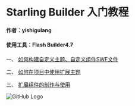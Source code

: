 # Starling Builder 入门教程

#### 作者：yishigulang
#### 使用工具：Flash Builder4.7

一、 [如何构建自定义主题、自定义组件SWF文件](https://github.com/yuhengh/starling-builder-tutorial/blob/cn/extensions.md)

二、 [如何在项目中使用扩展主题](https://github.com/yuhengh/starling-builder-tutorial/blob/cn/theme.md)

三、 [扩展组件的制作与使用](https://github.com/yuhengh/starling-builder-tutorial/blob/cn/components.md)

![GitHub Logo](https://raw.githubusercontent.com/yuhengh/starling-builder-tutorial/cn/images/builder_demo.png)

